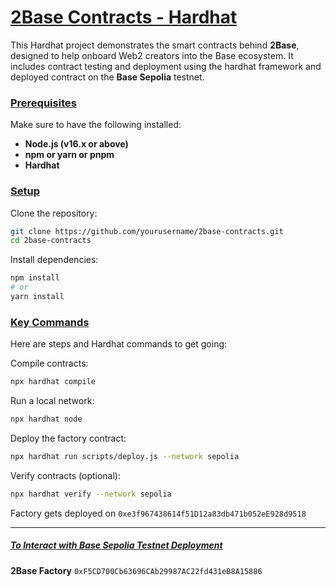 # <u>2Base Contracts - Hardhat</u>
This Hardhat project demonstrates the smart contracts behind **2Base**, designed to help onboard Web2 creators into the Base ecosystem. It includes contract testing and deployment using the hardhat framework and deployed contract on the **Base Sepolia** testnet.

### <u>Prerequisites</u>
Make sure to have the following installed:


- **Node.js (v16.x or above)**
- **npm or yarn or pnpm**
- **Hardhat**

### <u>Setup</u>
Clone the repository:
```bash Copy code
git clone https://github.com/yourusername/2base-contracts.git
cd 2base-contracts
```

Install dependencies:
```bash Copy code
npm install
# or
yarn install
```

### <u>Key Commands</u>
Here are steps and Hardhat commands to get going:

Compile contracts:

```bash Copy code
npx hardhat compile
```

Run a local network:

```bash Copy code
npx hardhat node
```

Deploy the factory contract:

```bash Copy code
npx hardhat run scripts/deploy.js --network sepolia
```

Verify contracts (optional):

```bash Copy code
npx hardhat verify --network sepolia
```

Factory gets deployed on `0xe3f967438614f51D12a83db471b052eE928d9518`

<hr />

##### <u>To Interact with **Base Sepolia** Testnet Deployment</u>
**2Base Factory**
`0xF5CD700Cb63696CAb29987AC22fd431eB8A15886`
